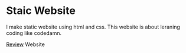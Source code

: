 # Staic Website

I make static website using html and css.
This website is about leraning coding like codedamn.

[Review](./https://faizaneduhub.netlify.app/) Website

